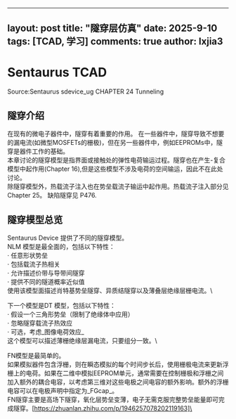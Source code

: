 
---
layout: post
title: "隧穿层仿真"
date:   2025-9-10
tags: [TCAD, 学习]
comments: true
author: lxjia3
---

# Sentaurus TCAD 

Source:Sentaurus sdevice_ug CHAPTER 24 Tunneling

## 隧穿介绍
在现有的微电子器件中，隧穿有着重要的作用。
在一些器件中，隧穿导致不想要的漏电流(如微型MOSFETs的栅极)，但在另一些器件中，例如EEPROMs中，隧穿是器件工作的基础。\
本章讨论的隧穿模型是指界面或接触处的弹性电荷输运过程。隧穿也在产生-复合模型中起作用(Chapter 16),但是这些模型不涉及电荷的空间输运，因此不在此处讨论。\
除隧穿模型外，热载流子注入也在势垒载流子输运中起作用。热载流子注入部分见Chapter 25。 缺陷隧穿见 P476.

## 隧穿模型总览
Sentaurus Device 提供了不同的隧穿模型。\
NLM 模型是最全面的，包括以下特性：\
· 任意形状势垒\
· 包括载流子热相关\
· 允许描述价带与导带间隧穿\
· 提供不同的隧道概率近似值\
使用该模型面描述肖特基势垒隧穿、异质结隧穿以及薄叠层绝缘层栅电流。\

下一个模型是DT 模型，包括以下特性：\
· 假设一个三角形势垒（限制了绝缘体中应用）\
· 忽略隧穿载流子热效应\
· 可选，考虑_图像电荷效应_\
这个模型可以描述薄栅绝缘层漏电流，只要组分一致。\

FN模型是最简单的。\
如果模拟器件包含浮栅，则在瞬态模拟的每个时间步长后，使用栅极电流来更新浮栅上的电荷。如果在二维中模拟EEPROM单元，通常需要在控制栅极和浮栅之间加入额外的耦合电容，以考虑第三维对这些电极之间电容的额外影响。额外的浮栅电容可以在电极声明中指定为_FGcap_。\
FN隧穿主要是高场下隧穿，氧化层势垒变薄，电子无需克服完整势垒能量即可完成隧穿。[https://zhuanlan.zhihu.com/p/1946257078202119163]\


